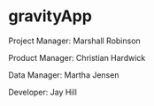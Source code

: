 # gravityApp

Project Manager: 
Marshall Robinson

Product Manager:
Christian Hardwick

Data Manager:
Martha Jensen

Developer:
Jay Hill
